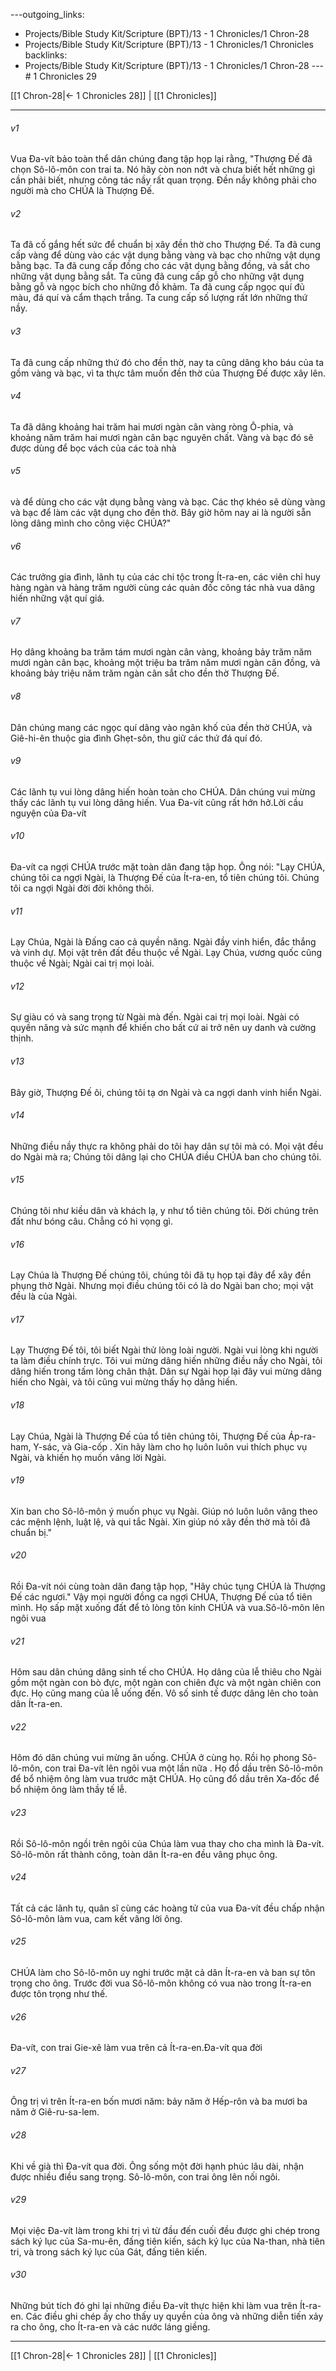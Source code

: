 ---outgoing_links:
  - Projects/Bible Study Kit/Scripture (BPT)/13 - 1 Chronicles/1 Chron-28
  - Projects/Bible Study Kit/Scripture (BPT)/13 - 1 Chronicles/1 Chronicles
backlinks:
  - Projects/Bible Study Kit/Scripture (BPT)/13 - 1 Chronicles/1 Chron-28
---# 1 Chronicles 29

[[1 Chron-28|← 1 Chronicles 28]] | [[1 Chronicles]]
***



###### v1 
Vua Đa-vít bảo toàn thể dân chúng đang tập họp lại rằng, "Thượng Đế đã chọn Sô-lô-môn con trai ta. Nó hãy còn non nớt và chưa biết hết những gì cần phải biết, nhưng công tác nầy rất quan trọng. Đền nầy không phải cho người mà cho CHÚA là Thượng Đế. 

###### v2 
Ta đã cố gắng hết sức để chuẩn bị xây đền thờ cho Thượng Đế. Ta đã cung cấp vàng để dùng vào các vật dụng bằng vàng và bạc cho những vật dụng bằng bạc. Ta đã cung cấp đồng cho các vật dụng bằng đồng, và sắt cho những vật dụng bằng sắt. Ta cũng đã cung cấp gỗ cho những vật dụng bằng gỗ và ngọc bích cho những đồ khảm. Ta đã cung cấp ngọc quí đủ màu, đá quí và cẩm thạch trắng. Ta cung cấp số lượng rất lớn những thứ nầy. 

###### v3 
Ta đã cung cấp những thứ đó cho đền thờ, nay ta cũng dâng kho báu của ta gồm vàng và bạc, vì ta thực tâm muốn đền thờ của Thượng Đế được xây lên. 

###### v4 
Ta đã dâng khoảng hai trăm hai mươi ngàn cân vàng ròng Ô-phia, và khoảng năm trăm hai mươi ngàn cân bạc nguyên chất. Vàng và bạc đó sẽ được dùng để bọc vách của các toà nhà 

###### v5 
và để dùng cho các vật dụng bằng vàng và bạc. Các thợ khéo sẽ dùng vàng và bạc để làm các vật dụng cho đền thờ. Bây giờ hôm nay ai là người sẵn lòng dâng mình cho công việc CHÚA?" 

###### v6 
Các trưởng gia đình, lãnh tụ của các chi tộc trong Ít-ra-en, các viên chỉ huy hàng ngàn và hàng trăm người cùng các quản đốc công tác nhà vua dâng hiến những vật quí giá. 

###### v7 
Họ dâng khoảng ba trăm tám mươi ngàn cân vàng, khoảng bảy trăm năm mươi ngàn cân bạc, khoảng một triệu ba trăm năm mươi ngàn cân đồng, và khoảng bảy triệu năm trăm ngàn cân sắt cho đền thờ Thượng Đế. 

###### v8 
Dân chúng mang các ngọc quí dâng vào ngân khố của đền thờ CHÚA, và Giê-hi-ên thuộc gia đình Ghẹt-sôn, thu giữ các thứ đá quí đó. 

###### v9 
Các lãnh tụ vui lòng dâng hiến hoàn toàn cho CHÚA. Dân chúng vui mừng thấy các lãnh tụ vui lòng dâng hiến. Vua Đa-vít cũng rất hớn hở.Lời cầu nguyện của Đa-vít 

###### v10 
Đa-vít ca ngợi CHÚA trước mặt toàn dân đang tập họp. Ông nói: "Lạy CHÚA, chúng tôi ca ngợi Ngài, là Thượng Đế của Ít-ra-en, tổ tiên chúng tôi. Chúng tôi ca ngợi Ngài đời đời không thôi. 

###### v11 
Lạy Chúa, Ngài là Đấng cao cả quyền năng. Ngài đầy vinh hiển, đắc thắng và vinh dự. Mọi vật trên đất đều thuộc về Ngài. Lạy Chúa, vương quốc cũng thuộc về Ngài; Ngài cai trị mọi loài. 

###### v12 
Sự giàu có và sang trọng từ Ngài mà đến. Ngài cai trị mọi loài. Ngài có quyền năng và sức mạnh để khiến cho bất cứ ai trở nên uy danh và cường thịnh. 

###### v13 
Bây giờ, Thượng Đế ôi, chúng tôi tạ ơn Ngài và ca ngợi danh vinh hiển Ngài. 

###### v14 
Những điều nầy thực ra không phải do tôi hay dân sự tôi mà có. Mọi vật đều do Ngài mà ra; Chúng tôi dâng lại cho CHÚA điều CHÚA ban cho chúng tôi. 

###### v15 
Chúng tôi như kiều dân và khách lạ, y như tổ tiên chúng tôi. Đời chúng trên đất như bóng câu. Chẳng có hi vọng gì. 

###### v16 
Lạy Chúa là Thượng Đế chúng tôi, chúng tôi đã tụ họp tại đây để xây đền phụng thờ Ngài. Nhưng mọi điều chúng tôi có là do Ngài ban cho; mọi vật đều là của Ngài. 

###### v17 
Lạy Thượng Đế tôi, tôi biết Ngài thử lòng loài người. Ngài vui lòng khi người ta làm điều chính trực. Tôi vui mừng dâng hiến những điều nầy cho Ngài, tôi dâng hiến trong tấm lòng chân thật. Dân sự Ngài họp lại đây vui mừng dâng hiến cho Ngài, và tôi cũng vui mừng thấy họ dâng hiến. 

###### v18 
Lạy Chúa, Ngài là Thượng Đế của tổ tiên chúng tôi, Thượng Đế của Áp-ra-ham, Y-sác, và Gia-cốp . Xin hãy làm cho họ luôn luôn vui thích phục vụ Ngài, và khiến họ muốn vâng lời Ngài. 

###### v19 
Xin ban cho Sô-lô-môn ý muốn phục vụ Ngài. Giúp nó luôn luôn vâng theo các mệnh lệnh, luật lệ, và qui tắc Ngài. Xin giúp nó xây đền thờ mà tôi đã chuẩn bị." 

###### v20 
Rồi Đa-vít nói cùng toàn dân đang tập họp, "Hãy chúc tụng CHÚA là Thượng Đế các ngươi." Vậy mọi người đồng ca ngợi CHÚA, Thượng Đế của tổ tiên mình. Họ sấp mặt xuống đất để tỏ lòng tôn kính CHÚA và vua.Sô-lô-môn lên ngôi vua 

###### v21 
Hôm sau dân chúng dâng sinh tế cho CHÚA. Họ dâng của lễ thiêu cho Ngài gồm một ngàn con bò đực, một ngàn con chiên đực và một ngàn chiên con đực. Họ cũng mang của lễ uống đến. Vô số sinh tế được dâng lên cho toàn dân Ít-ra-en. 

###### v22 
Hôm đó dân chúng vui mừng ăn uống. CHÚA ở cùng họ. Rồi họ phong Sô-lô-môn, con trai Đa-vít lên ngôi vua một lần nữa . Họ đổ dầu trên Sô-lô-môn để bổ nhiệm ông làm vua trước mặt CHÚA. Họ cũng đổ dầu trên Xa-đốc để bổ nhiệm ông làm thầy tế lễ. 

###### v23 
Rồi Sô-lô-môn ngồi trên ngôi của Chúa làm vua thay cho cha mình là Đa-vít. Sô-lô-môn rất thành công, toàn dân Ít-ra-en đều vâng phục ông. 

###### v24 
Tất cả các lãnh tụ, quân sĩ cùng các hoàng tử của vua Đa-vít đều chấp nhận Sô-lô-môn làm vua, cam kết vâng lời ông. 

###### v25 
CHÚA làm cho Sô-lô-môn uy nghi trước mặt cả dân Ít-ra-en và ban sự tôn trọng cho ông. Trước đời vua Sô-lô-môn không có vua nào trong Ít-ra-en được tôn trọng như thế. 

###### v26 
Đa-vít, con trai Gie-xê làm vua trên cả Ít-ra-en.Đa-vít qua đời 

###### v27 
Ông trị vì trên Ít-ra-en bốn mươi năm: bảy năm ở Hếp-rôn và ba mươi ba năm ở Giê-ru-sa-lem. 

###### v28 
Khi về già thì Đa-vít qua đời. Ông sống một đời hạnh phúc lâu dài, nhận được nhiều điều sang trọng. Sô-lô-môn, con trai ông lên nối ngôi. 

###### v29 
Mọi việc Đa-vít làm trong khi trị vì từ đầu đến cuối đều được ghi chép trong sách ký lục của Sa-mu-ên, đấng tiên kiến, sách ký lục của Na-than, nhà tiên tri, và trong sách ký lục của Gát, đấng tiên kiến. 

###### v30 
Những bút tích đó ghi lại những điều Đa-vít thực hiện khi làm vua trên Ít-ra-en. Các điều ghi chép ấy cho thấy uy quyền của ông và những diễn tiến xảy ra cho ông, cho Ít-ra-en và các nước láng giềng.

***
[[1 Chron-28|← 1 Chronicles 28]] | [[1 Chronicles]]
